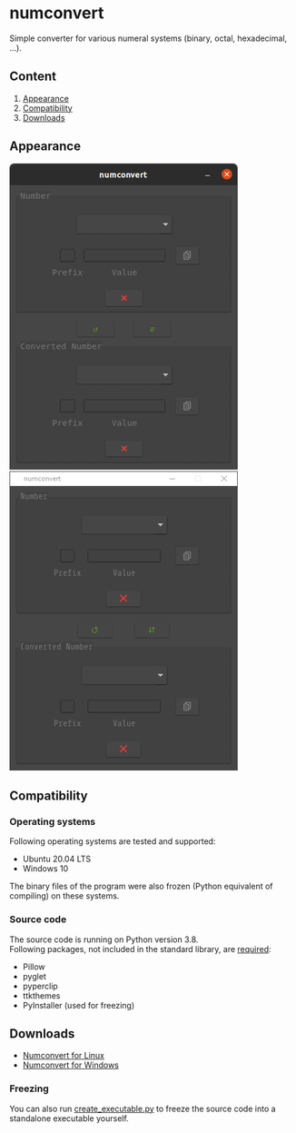 # numconvert
Simple converter for various numeral systems (binary, octal, hexadecimal, ...).

## Content
1. [Appearance](#appearance)
2. [Compatibility](#compatibility)
3. [Downloads](#downloads)


## Appearance
![user interface on ubuntu](img/ui_ubuntu.png)
![user interface on windows](img/ui_windows.png)


## Compatibility
### Operating systems
Following operating systems are tested and supported:
- Ubuntu 20.04 LTS
- Windows 10

The binary files of the program were also frozen (Python equivalent of compiling) on these systems.

### Source code

The source code is running on Python version 3.8.<br>
Following packages, not included in the standard library, are [required](requirements.txt):
- Pillow
- pyglet
- pyperclip
- ttkthemes
- PyInstaller (used for freezing)


## Downloads
- [Numconvert for Linux](bin/numconvert)
- [Numconvert for Windows](bin/numconvert.exe)

### Freezing
You can also run [create_executable.py](src/create_executable.py) to freeze the source code into a standalone executable yourself.
